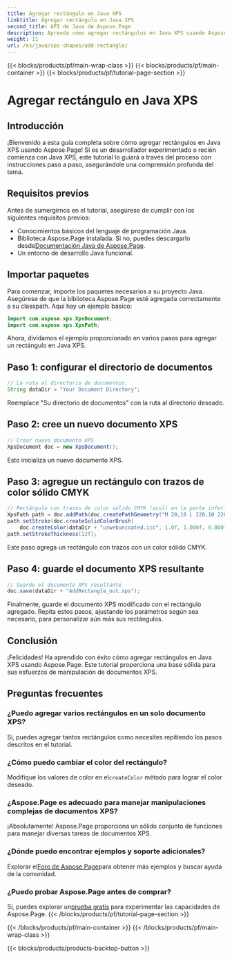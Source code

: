 ```yaml
---
title: Agregar rectángulo en Java XPS
linktitle: Agregar rectángulo en Java XPS
second_title: API de Java de Aspose.Page
description: Aprenda cómo agregar rectángulos en Java XPS usando Aspose.Page. Siga nuestra guía paso a paso para una manipulación de documentos perfecta. #JavaXPS #AsposePage
weight: 11
url: /es/java/xps-shapes/add-rectangle/
---
```


{{< blocks/products/pf/main-wrap-class >}}
{{< blocks/products/pf/main-container >}}
{{< blocks/products/pf/tutorial-page-section >}}

# Agregar rectángulo en Java XPS

## Introducción
¡Bienvenido a esta guía completa sobre cómo agregar rectángulos en Java XPS usando Aspose.Page! Si es un desarrollador experimentado o recién comienza con Java XPS, este tutorial lo guiará a través del proceso con instrucciones paso a paso, asegurándole una comprensión profunda del tema.
## Requisitos previos
Antes de sumergirnos en el tutorial, asegúrese de cumplir con los siguientes requisitos previos:
- Conocimientos básicos del lenguaje de programación Java.
-  Biblioteca Aspose.Page instalada. Si no, puedes descargarlo desde[Documentación Java de Aspose.Page](https://reference.aspose.com/page/java/).
- Un entorno de desarrollo Java funcional.
## Importar paquetes
Para comenzar, importe los paquetes necesarios a su proyecto Java. Asegúrese de que la biblioteca Aspose.Page esté agregada correctamente a su classpath. Aquí hay un ejemplo básico:
```java
import com.aspose.xps.XpsDocument;
import com.aspose.xps.XpsPath;
```
Ahora, dividamos el ejemplo proporcionado en varios pasos para agregar un rectángulo en Java XPS.
## Paso 1: configurar el directorio de documentos
```java
// La ruta al directorio de documentos.
String dataDir = "Your Document Directory";
```
Reemplace "Su directorio de documentos" con la ruta al directorio deseado.
## Paso 2: cree un nuevo documento XPS
```java
// Crear nuevo documento XPS
XpsDocument doc = new XpsDocument();
```
Esto inicializa un nuevo documento XPS.
## Paso 3: agregue un rectángulo con trazos de color sólido CMYK
```java
// Rectángulo con trazos de color sólido CMYK (azul) en la parte inferior izquierda
XpsPath path = doc.addPath(doc.createPathGeometry("M 20,10 L 220,10 220,100 20,100 Z"));
path.setStroke(doc.createSolidColorBrush(
    doc.createColor(dataDir + "uswebuncoated.icc", 1.0f, 1.000f, 0.000f, 0.000f, 0.000f)));
path.setStrokeThickness(12f);
```
Este paso agrega un rectángulo con trazos con un color sólido CMYK.
## Paso 4: guarde el documento XPS resultante
```java
// Guarde el documento XPS resultante
doc.save(dataDir + "AddRectangle_out.xps");
```
Finalmente, guarde el documento XPS modificado con el rectángulo agregado.
Repita estos pasos, ajustando los parámetros según sea necesario, para personalizar aún más sus rectángulos.
## Conclusión
¡Felicidades! Ha aprendido con éxito cómo agregar rectángulos en Java XPS usando Aspose.Page. Este tutorial proporciona una base sólida para sus esfuerzos de manipulación de documentos XPS.
## Preguntas frecuentes
### ¿Puedo agregar varios rectángulos en un solo documento XPS?
Sí, puedes agregar tantos rectángulos como necesites repitiendo los pasos descritos en el tutorial.
### ¿Cómo puedo cambiar el color del rectángulo?
 Modifique los valores de color en el`createColor` método para lograr el color deseado.
### ¿Aspose.Page es adecuado para manejar manipulaciones complejas de documentos XPS?
¡Absolutamente! Aspose.Page proporciona un sólido conjunto de funciones para manejar diversas tareas de documentos XPS.
### ¿Dónde puedo encontrar ejemplos y soporte adicionales?
 Explorar el[Foro de Aspose.Page](https://forum.aspose.com/c/page/39)para obtener más ejemplos y buscar ayuda de la comunidad.
### ¿Puedo probar Aspose.Page antes de comprar?
 Sí, puedes explorar un[prueba gratis](https://releases.aspose.com/) para experimentar las capacidades de Aspose.Page.
{{< /blocks/products/pf/tutorial-page-section >}}

{{< /blocks/products/pf/main-container >}}
{{< /blocks/products/pf/main-wrap-class >}}

{{< blocks/products/products-backtop-button >}}

